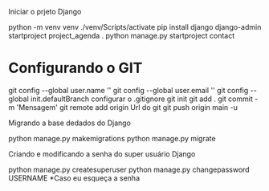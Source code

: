 Iniciar o prjeto Django     

python -m venv venv 
./venv/Scripts/activate
pip install django 
django-admin startproject project_agenda .
python manage.py startproject contact

# Configurando o GIT

git config --global user.name ''
git config --global user.email ''
git config --global init.defaultBranch 
configurar o .gitignore
git init
git add . <!-- para adicionar todos os arquivos -->
git commit -m 'Mensagem'
git remote add origin Url do git
git push origin main -u

Migrando a base dedados do Django

python manage.py makemigrations
python manage.py migrate

Criando e modificando a senha do super usuário Django

python manage.py createsuperuser
python manage.py changepassword USERNAME *Caso eu esqueça a senha